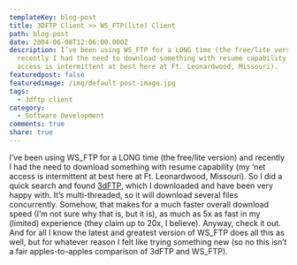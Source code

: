 ```yaml
---
templateKey: blog-post
title: 3DFTP Client >> WS_FTP(lite) Client
path: blog-post
date: 2004-06-08T12:06:00.000Z
description: I’ve been using WS_FTP for a LONG time (the free/lite version) and
  recently I had the need to download something with resume capability (my ‘net
  access is intermittent at best here at Ft. Leonardwood, Missouri).
featuredpost: false
featuredimage: /img/default-post-image.jpg
tags:
  - 3dftp client
category:
  - Software Development
comments: true
share: true
---
```

I’ve been using WS_FTP for a LONG time (the free/lite version) and recently I had the need to download something with resume capability (my ‘net access is intermittent at best here at Ft. Leonardwood, Missouri). So I did a quick search and found [3dFTP](http://www.3dftp.com/), which I downloaded and have been very happy with. It’s multi-threaded, so it will download several files concurrently. Somehow, that makes for a much faster overall download speed (I’m not sure why that is, but it is), as much as 5x as fast in my (limited) experience (they claim up to 20x, I believe). Anyway, check it out. And for all I know the latest and greatest version of WS_FTP does all this as well, but for whatever reason I felt like trying something new (so no this isn’t a fair apples-to-apples comparison of 3dFTP and WS_FTP).